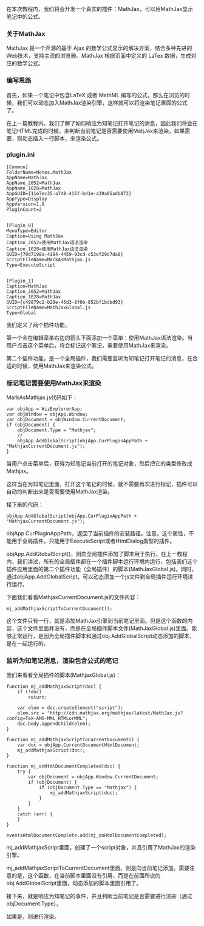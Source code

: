 在本次教程内，我们将会开发一个真实的插件：MathJax，可以用MathJax显示笔记中的公式。

### 关于MathJax

MathJax 是一个开源的基于 Ajax 的数学公式显示的解决方案，结合多种先进的Web技术，支持主流的浏览器。MathJax 根据页面中定义的 LaTex 数据，生成对应的数学公式。

### 编写思路

首先，如果一个笔记中包含LaTeX 或者 MathML 编写的公式，那么在浏览的时候，我们可以动态加入MathJax渲染引擎，这样就可以将渲染笔记里面的公式了。

在上一篇教程内，我们了解了如何响应为知笔记打开笔记的消息，因此我们将会在笔记HTML完成的时候，来判断当前笔记是否需要使用MatjJax来渲染，如果需要，则动态插入一行脚本，来渲染公式。

### plugin.ini

```
[Common]
FolderName=Notes.MathJax
AppName=MathJax
AppName_2052=MathJax
AppName_1028=MathJax
AppGUID={11e7ec35-a748-415f-bd1e-a39a95adb873}
AppType=Display
AppVersion=1.0
PluginCount=2


[Plugin_0]
MenuType=Editor
Caption=Using MathJax
Caption_2052=使用MathJax语法渲染
Caption_1028=使用MathJax语法渲染
GUID={70d7198a-4184-4459-93cd-c53ef29d7da8}
ScriptFileName=MarkAsMathjax.js
Type=ExecuteScript


[Plugin_1]
Caption=MathJax
Caption_2052=MathJax
Caption_1028=MathJax
GUID={c49879c2-b29e-45d3-8f0b-852bf1bdbd93}
ScriptFileName=MathJaxGlobal.js
Type=Global
```

我们定义了两个插件功能，

第一个会在编辑菜单右边的箭头下面添加一个菜单：使用MathJax语法渲染。当用户点击这个菜单后，将会标记这个笔记，需要使用MathJax来渲染。

第二个插件功能，是一个全局插件，我们需要监听为知笔记打开笔记的消息，在合适的时候，使用MathJax来渲染公式。

### 标记笔记需要使用MathJax来渲染

MarkAsMathjax.js代码如下：

```
var objApp = WizExplorerApp;
var objWindow = objApp.Window;
var objDocument = objWindow.CurrentDocument;
if (objDocument) {
    objDocument.Type = "Mathjax";
    //
    objApp.AddGlobalScript(objApp.CurPluginAppPath + "MathjaxCurrentDocument.js");
}
```

当用户点击菜单后，获得为知笔记当前打开的笔记对象，然后把它的类型修改成 Mathjax。

这样当在为知笔记里面，打开这个笔记的时候，就不需要再次进行标记，插件可以自动的判断出来是否需要使用MathJax渲染。

接下来的代码：

```
objApp.AddGlobalScript(objApp.CurPluginAppPath + "MathjaxCurrentDocument.js");
```

objApp.CurPluginAppPath，返回了当前插件的安装路径。注意，这个属性，不能用于全局插件，只能用于ExecuteScript或者HtmlDialog类型的插件。

objApp.AddGlobalScript()，则向全局插件添加了脚本用于执行。在上一教程内，我们讲过，所有的全局插件都在一个插件脚本运行环境内运行，包括我们这个插件应用里面的第二个插件功能（全局插件）的脚本(MathJaxGlobal.js)。同时，通过objApp.AddGlobalScript，可以动态添加一个js文件到全局插件运行环境进行运行。

下面我们看看MathjaxCurrentDocument.js的文件内容：

```
mj_addMathjaxScriptToCurrentDocument();
```

这个文件只有一行，就是添加MathJax引擎到当前笔记里面。但是这个函数的内容，这个文件里面并没有，而是在全局插件脚本文件(MathJaxGlobal.js)里面。能够正常运行，是因为全局插件脚本和通过obj.AddGlobalScript动态添加的脚本，是在一起运行的。

### 监听为知笔记消息，渲染包含公式的笔记

我们来看看全局插件的脚本(MathjaxGlobal.js)：

```
function mj_addMathjaxScript(doc) {
    if (!doc)
        return;

    var elem = doc.createElement("script");
    elem.src = "http://cdn.mathjax.org/mathjax/latest/MathJax.js?config=TeX-AMS-MML_HTMLorMML";
    doc.body.appendChild(elem);
}

function mj_addMathjaxScriptToCurrentDocument() {
    var doc = objApp.CurrentDocumentHtmlDocument;
    mj_addMathjaxScript(doc);
}

function mj_onHtmlDocumentCompleted(doc) {
    try {
        var objDocument = objApp.Window.CurrentDocument;
        if (objDocument) {
            if (objDocument.Type == "Mathjax") {
                mj_addMathjaxScript(doc);
            }
        }
    }
    catch (err) {
    }
}

eventsHtmlDocumentComplete.add(mj_onHtmlDocumentCompleted);
```

mj_addMathjaxScript里面，创建了一个script对象，并且引用了MathJax的渲染引擎。

mj_addMathjaxScriptToCurrentDocument里面，则是向当前笔记添加。需要注意的是，这个函数，在当前脚本里面没有引用，而是在前面所说的obj.AddGlobalScript里面，动态添加的脚本里面引用了。

接下来，就是响应为知笔记的事件，并且判断当前笔记是否需要进行渲染（通过objDocument.Type）。

如果是，则进行渲染。
